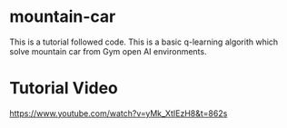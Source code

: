 # mountain-car
This is a tutorial followed code.
This is a basic q-learning algorith which 
solve mountain car from Gym open AI environments.

# Tutorial Video
https://www.youtube.com/watch?v=yMk_XtIEzH8&t=862s
